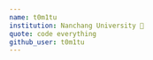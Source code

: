 ```yaml
---
name: t0m1tu 
institution: Nanchang University 🚩 
quote: code everything
github_user: t0m1tu
---
```

